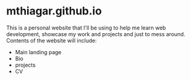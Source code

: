 # mthiagar.github.io

This is a personal website that I'll be using to help me learn web development, showcase my work and projects and just to mess around. 
Contents of the website will include:

* Main landing page
* Bio
* projects
* CV
